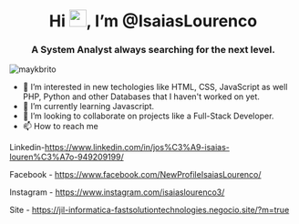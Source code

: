 <h1 align="center"> Hi <img src="https://raw.githubusercontent.com/kaueMarques/kaueMarques/master/hi.gif" width="30px">, I’m @IsaiasLourenco </h1>
<h3 align="center"> A System Analyst always searching for the next level. </h3>
<p align="left"> <img src="https://komarev.com/ghpvc/?username=maykbrito" alt="maykbrito" /> </p>

- 👀 I’m interested in new techologies like HTML, CSS, JavaScript as well PHP, Python and other Databases that I haven't worked on yet.
- 🌱 I’m currently learning Javascript.
- 💞️ I’m looking to collaborate on projects like a Full-Stack Developer.
- 📫 How to reach me

Linkedin-https://www.linkedin.com/in/jos%C3%A9-isaias-louren%C3%A7o-949209199/

Facebook - https://www.facebook.com/NewProfileIsaiasLourenco/

Instagram - https://www.instagram.com/isaiaslourenco3/

Site - https://jil-informatica-fastsolutiontechnologies.negocio.site/?m=true


<!---
IsaiasLourenco/IsaiasLourenco is a ✨ special ✨ repository because its `README.md` (this file) appears on your GitHub profile.
You can click the Preview link to take a look at your changes.
--->
